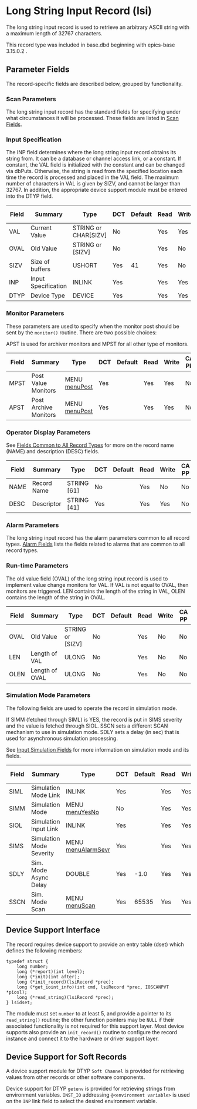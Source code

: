 # Long String Input Record (lsi)

The long string input record is used to retrieve an arbitrary ASCII string with
a maximum length of 32767 characters.

This record type was included in base.dbd beginning with epics-base 3.15.0.2 .

## Parameter Fields

The record-specific fields are described below, grouped by functionality.

### Scan Parameters

The long string input record has the standard fields for specifying under what
circumstances it will be processed.
These fields are listed in [Scan Fields](dbCommonRecord.md#Scan-Fields).

### Input Specification

The INP field determines where the long string input record obtains its string
from. It can be a database or channel access link, or a constant. If constant,
the VAL field is initialized with the constant and can be changed via dbPuts.
Otherwise, the string is read from the specified location each time the record
is processed and placed in the VAL field. The maximum number of characters in
VAL is given by SIZV, and cannot be larger than 32767. In addition, the
appropriate device support module must be entered into the DTYP field.

| Field | Summary | Type | DCT | Default | Read | Write | CA PP |
| ----- | ------- | ---- | --- | ------- | ---- | ----- | ----- |
| VAL | Current Value | STRING or CHAR\[SIZV\] | No |   | Yes | Yes | Yes |
| OVAL | Old Value | STRING or \[SIZV\] | No |   | Yes | No | No |
| SIZV | Size of buffers | USHORT | Yes | 41 | Yes | No | No |
| INP | Input Specification | INLINK | Yes |   | Yes | Yes | No |
| DTYP | Device Type | DEVICE | Yes |   | Yes | Yes | No |

### Monitor Parameters

These parameters are used to specify when the monitor post should be sent by the
`monitor()` routine. There are two possible choices:

APST is used for archiver monitors and MPST  for all other type of monitors.

| Field | Summary | Type | DCT | Default | Read | Write | CA PP |
| ----- | ------- | ---- | --- | ------- | ---- | ----- | ----- |
| MPST | Post Value Monitors | MENU [menuPost](menuPost.md) | Yes |   | Yes | Yes | No |
| APST | Post Archive Monitors | MENU [menuPost](menuPost.md) | Yes |   | Yes | Yes | No |

### Operator Display Parameters

See [Fields Common to All Record Types](dbCommonRecord.md#Operator-Display-Parameters) for more on the record name (NAME) and description (DESC) fields.

| Field | Summary | Type | DCT | Default | Read | Write | CA PP |
| ----- | ------- | ---- | --- | ------- | ---- | ----- | ----- |
| NAME | Record Name | STRING \[61\] | No |   | Yes | No | No |
| DESC | Descriptor | STRING \[41\] | Yes |   | Yes | Yes | No |

### Alarm Parameters

The long string input record has the alarm parameters common to all record
types. [Alarm Fields](dbCommonRecord.md#Alarm-Fields) lists the fields related to
alarms that are common to all record types.

### Run-time Parameters

The old value field (OVAL) of the long string input record is used to implement
value change monitors for VAL. If VAL is not equal to OVAL, then monitors are
triggered. LEN contains the length of the string in VAL, OLEN contains the
length of the string in OVAL.

| Field | Summary | Type | DCT | Default | Read | Write | CA PP |
| ----- | ------- | ---- | --- | ------- | ---- | ----- | ----- |
| OVAL | Old Value | STRING or \[SIZV\] | No |   | Yes | No | No |
| LEN | Length of VAL | ULONG | No |   | Yes | No | No |
| OLEN | Length of OVAL | ULONG | No |   | Yes | No | No |

### Simulation Mode Parameters

The following fields are used to operate the record in simulation mode.

If SIMM (fetched through SIML) is YES, the record is put in SIMS
severity and the value is fetched through SIOL.
SSCN sets a different SCAN mechanism to use in simulation mode.
SDLY sets a delay (in sec) that is used for asynchronous simulation
processing.

See [Input Simulation Fields](dbCommonInput.md#Input-Simulation-Fields)
for more information on simulation mode and its fields.

| Field | Summary | Type | DCT | Default | Read | Write | CA PP |
| ----- | ------- | ---- | --- | ------- | ---- | ----- | ----- |
| SIML | Simulation Mode Link | INLINK | Yes |   | Yes | Yes | No |
| SIMM | Simulation Mode | MENU [menuYesNo](menuYesNo.md) | No |   | Yes | Yes | No |
| SIOL | Simulation Input Link | INLINK | Yes |   | Yes | Yes | No |
| SIMS | Simulation Mode Severity | MENU [menuAlarmSevr](menuAlarmSevr.md) | Yes |   | Yes | Yes | No |
| SDLY | Sim. Mode Async Delay | DOUBLE | Yes | -1.0 | Yes | Yes | No |
| SSCN | Sim. Mode Scan | MENU [menuScan](menuScan.md) | Yes | 65535 | Yes | Yes | No |

## Device Support Interface

The record requires device support to provide an entry table (dset) which
defines the following members:

    typedef struct {
        long number;
        long (*report)(int level);
        long (*init)(int after);
        long (*init_record)(lsiRecord *prec);
        long (*get_ioint_info)(int cmd, lsiRecord *prec, IOSCANPVT *piosl);
        long (*read_string)(lsiRecord *prec);
    } lsidset;

The module must set `number` to at least 5, and provide a pointer to its
`read_string()` routine; the other function pointers may be `NULL` if their
associated functionality is not required for this support layer.
Most device supports also provide an `init_record()` routine to configure the
record instance and connect it to the hardware or driver support layer.

## Device Support for Soft Records

A device support module for DTYP `Soft Channel` is provided for retrieving
values from other records or other software components.

Device support for DTYP `getenv` is provided for retrieving strings from
environment variables. `INST_IO` addressing `@<environment variable>` is
used on the `INP` link field to select the desired environment variable.
